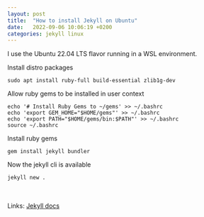 ```yaml
---
layout: post
title:  "How to install Jekyll on Ubuntu"
date:   2022-09-06 10:06:19 +0200
categories: jekyll linux
---
```

I use the Ubuntu 22.04 LTS flavor running in a WSL environment.

Install distro packages
```
sudo apt install ruby-full build-essential zlib1g-dev
```

Allow ruby gems to be installed in user context
```
echo '# Install Ruby Gems to ~/gems' >> ~/.bashrc  
echo 'export GEM_HOME="$HOME/gems"' >> ~/.bashrc
echo 'export PATH="$HOME/gems/bin:$PATH"' >> ~/.bashrc 
source ~/.bashrc
```

Install ruby gems
```
gem install jekyll bundler
```

Now the jekyll cli is available
```
jekyll new .
```



\
\
Links:
[Jekyll docs][jekyll-docs]


[jekyll-docs]: https://jekyllrb.com/docs/home